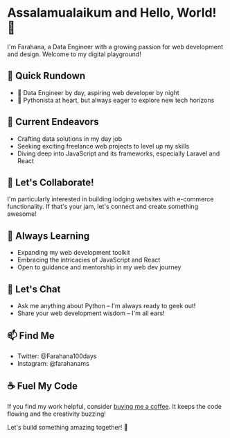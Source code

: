 # Assalamualaikum and Hello, World! 👋

I'm Farahana, a Data Engineer with a growing passion for web development and design. Welcome to my digital playground!

## 🚀 Quick Rundown

- 💼 Data Engineer by day, aspiring web developer by night
- 🐍 Pythonista at heart, but always eager to explore new tech horizons

## 🔭 Current Endeavors

- Crafting data solutions in my day job
- Seeking exciting freelance web projects to level up my skills
- Diving deep into JavaScript and its frameworks, especially Laravel and React

## 👯 Let's Collaborate!

I'm particularly interested in building lodging websites with e-commerce functionality. If that's your jam, let's connect and create something awesome!

## 🌱 Always Learning

- Expanding my web development toolkit
- Embracing the intricacies of JavaScript and React
- Open to guidance and mentorship in my web dev journey

## 💬 Let's Chat

- Ask me anything about Python – I'm always ready to geek out!
- Share your web development wisdom – I'm all ears!

## 📫 Find Me

- Twitter: @Farahana100days
- Instagram: @farahanams

## ☕ Fuel My Code

If you find my work helpful, consider [buying me a coffee](https://www.buymeacoffee.com/farahansuhaimi). It keeps the code flowing and the creativity buzzing!

Let's build something amazing together! 🚀
